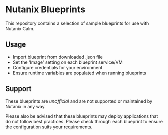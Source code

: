 # Nutanix Blueprints

This repository contains a selection of sample blueprints for use with Nutanix Calm.

## Usage

- Import blueprint from downloaded .json file
- Set the 'Image' setting on each blueprint service/VM
- Configure credentials for your environment
- Ensure runtime variables are populated when running blueprints

## Support

These blueprints are *unofficial* and are not supported or maintained by Nutanix in any way.

Please also be advised that these blueprints may deploy applications that do not follow best practices.  Please check through each blueprint to ensure the configuration suits your requirements.


